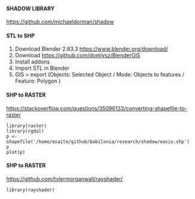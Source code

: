 #### SHADOW LIBRARY

https://github.com/michaeldorman/shadow


#### STL to SHP
1) Download Blender 2.83.3 https://www.blender.org/download/
2) Download https://github.com/domlysz/BlenderGIS
3) Install addons
4) Import STL in Blender
5) GIS > export (Objects: Selected Object / Mode: Objects to features / Feature: Polygon )

#### SHP to RASTER
https://stackoverflow.com/questions/35096133/converting-shapefile-to-raster
```
library(raster)
library(rgdal)
p <- shapefile('/home/msaito/github/babilonia/research/shadow/oasis.shp')
p
plot(p)
```


#### SHP to RASTER
https://github.com/tylermorganwall/rayshader/
```
library(rayshader)


```

